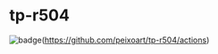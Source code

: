 # tp-r504

![badge](https://github.com/peixoart/tp-r504/actions/workflows/pytest.yml/badge.svg)(https://github.com/peixoart/tp-r504/actions)
